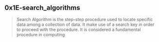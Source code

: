 ## 0x1E-search_algorithms

> Search Algorithm is the step-step procedure used to locate specific data among a collection of data. It make use of a search key in order to proceed with the procedure. It is considered a fundamental procedure in computing
